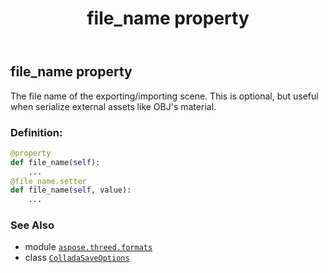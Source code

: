 ﻿---
title: file_name property
second_title: Aspose.3D for Python via .NET API References
description: 
type: docs
weight: 60
url: /aspose.threed.formats/colladasaveoptions/file_name/
is_root: false
---

## file_name property


The file name of the exporting/importing scene.
This is optional, but useful when serialize external assets like OBJ's material.
### Definition:
```python
@property
def file_name(self):
    ...
@file_name.setter
def file_name(self, value):
    ...
```

### See Also
* module [`aspose.threed.formats`](../../)
* class [`ColladaSaveOptions`](/3d/python-net/aspose.threed.formats/colladasaveoptions)
